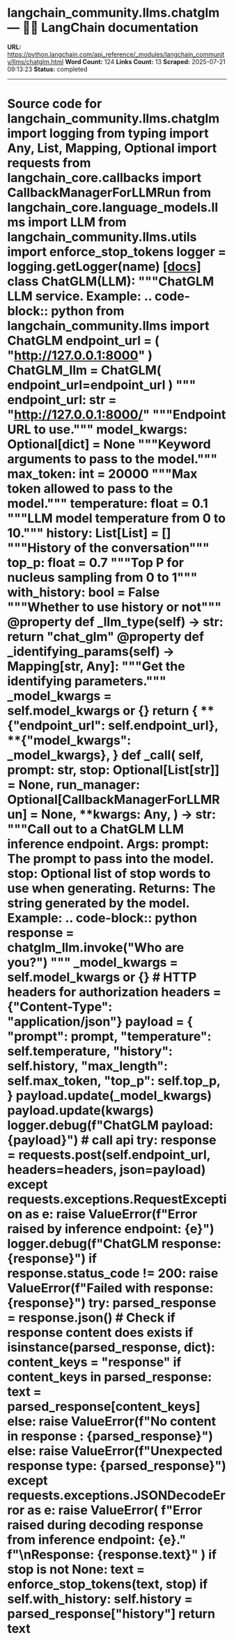 # langchain_community.llms.chatglm — 🦜🔗 LangChain  documentation

**URL:** https://python.langchain.com/api_reference/_modules/langchain_community/llms/chatglm.html
**Word Count:** 124
**Links Count:** 13
**Scraped:** 2025-07-21 09:13:23
**Status:** completed

---

# Source code for langchain\_community.llms.chatglm               import logging     from typing import Any, List, Mapping, Optional          import requests     from langchain_core.callbacks import CallbackManagerForLLMRun     from langchain_core.language_models.llms import LLM          from langchain_community.llms.utils import enforce_stop_tokens          logger = logging.getLogger(__name__)                              [[docs]](https://python.langchain.com/api_reference/community/llms/langchain_community.llms.chatglm.ChatGLM.html#langchain_community.llms.chatglm.ChatGLM)     class ChatGLM(LLM):         """ChatGLM LLM service.              Example:             .. code-block:: python                      from langchain_community.llms import ChatGLM                 endpoint_url = (                     "http://127.0.0.1:8000"                 )                 ChatGLM_llm = ChatGLM(                     endpoint_url=endpoint_url                 )         """              endpoint_url: str = "http://127.0.0.1:8000/"         """Endpoint URL to use."""         model_kwargs: Optional[dict] = None         """Keyword arguments to pass to the model."""         max_token: int = 20000         """Max token allowed to pass to the model."""         temperature: float = 0.1         """LLM model temperature from 0 to 10."""         history: List[List] = []         """History of the conversation"""         top_p: float = 0.7         """Top P for nucleus sampling from 0 to 1"""         with_history: bool = False         """Whether to use history or not"""              @property         def _llm_type(self) -> str:             return "chat_glm"              @property         def _identifying_params(self) -> Mapping[str, Any]:             """Get the identifying parameters."""             _model_kwargs = self.model_kwargs or {}             return {                 **{"endpoint_url": self.endpoint_url},                 **{"model_kwargs": _model_kwargs},             }              def _call(             self,             prompt: str,             stop: Optional[List[str]] = None,             run_manager: Optional[CallbackManagerForLLMRun] = None,             **kwargs: Any,         ) -> str:             """Call out to a ChatGLM LLM inference endpoint.                  Args:                 prompt: The prompt to pass into the model.                 stop: Optional list of stop words to use when generating.                  Returns:                 The string generated by the model.                  Example:                 .. code-block:: python                          response = chatglm_llm.invoke("Who are you?")             """                  _model_kwargs = self.model_kwargs or {}                  # HTTP headers for authorization             headers = {"Content-Type": "application/json"}                  payload = {                 "prompt": prompt,                 "temperature": self.temperature,                 "history": self.history,                 "max_length": self.max_token,                 "top_p": self.top_p,             }             payload.update(_model_kwargs)             payload.update(kwargs)                  logger.debug(f"ChatGLM payload: {payload}")                  # call api             try:                 response = requests.post(self.endpoint_url, headers=headers, json=payload)             except requests.exceptions.RequestException as e:                 raise ValueError(f"Error raised by inference endpoint: {e}")                  logger.debug(f"ChatGLM response: {response}")                  if response.status_code != 200:                 raise ValueError(f"Failed with response: {response}")                  try:                 parsed_response = response.json()                      # Check if response content does exists                 if isinstance(parsed_response, dict):                     content_keys = "response"                     if content_keys in parsed_response:                         text = parsed_response[content_keys]                     else:                         raise ValueError(f"No content in response : {parsed_response}")                 else:                     raise ValueError(f"Unexpected response type: {parsed_response}")                  except requests.exceptions.JSONDecodeError as e:                 raise ValueError(                     f"Error raised during decoding response from inference endpoint: {e}."                     f"\nResponse: {response.text}"                 )                  if stop is not None:                 text = enforce_stop_tokens(text, stop)             if self.with_history:                 self.history = parsed_response["history"]             return text